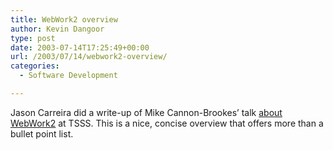 ```yaml
---
title: WebWork2 overview
author: Kevin Dangoor
type: post
date: 2003-07-14T17:25:49+00:00
url: /2003/07/14/webwork2-overview/
categories:
  - Software Development

---
```

Jason Carreira did a write-up of Mike Cannon-Brookes&#8217; talk [about WebWork2][1] at TSSS. This is a nice, concise overview that offers more than a bullet point list.

 [1]: http://freeroller.net/page/jcarreira/20030712#mike_s_webwork2_presentation_at "Jason Carreira"
